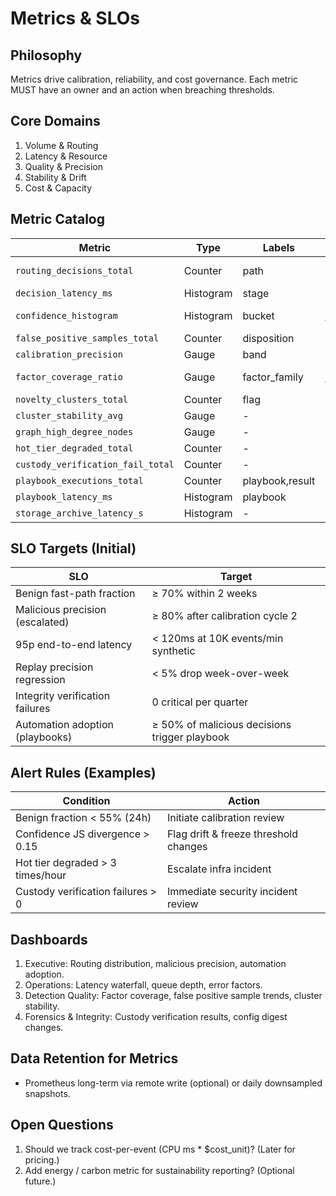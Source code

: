 # Metrics & SLOs

## Philosophy
Metrics drive calibration, reliability, and cost governance. Each metric MUST have an owner and an action when breaching thresholds.

## Core Domains
1. Volume & Routing
2. Latency & Resource
3. Quality & Precision
4. Stability & Drift
5. Cost & Capacity

## Metric Catalog
| Metric | Type | Labels | Purpose |
|--------|------|--------|---------|
| `routing_decisions_total` | Counter | path | Benign/malicious/suspicious distribution |
| `decision_latency_ms` | Histogram | stage | Per-stage processing time |
| `confidence_histogram` | Histogram | bucket | Confidence distribution trend |
| `false_positive_samples_total` | Counter | disposition | Analyst-tagged FP tracking |
| `calibration_precision` | Gauge | band | Threshold health |
| `factor_coverage_ratio` | Gauge | factor_family | Replay coverage per taxonomy family |
| `novelty_clusters_total` | Counter | flag | Emerging pattern density |
| `cluster_stability_avg` | Gauge | - | Macro emergence signal |
| `graph_high_degree_nodes` | Gauge | - | Infra risk expansion |
| `hot_tier_degraded_total` | Counter | - | Infra reliability issues |
| `custody_verification_fail_total` | Counter | - | Integrity breaches |
| `playbook_executions_total` | Counter | playbook,result | Automation adoption |
| `playbook_latency_ms` | Histogram | playbook | Execution performance |
| `storage_archive_latency_s` | Histogram | - | Archival efficiency |

## SLO Targets (Initial)
| SLO | Target |
|-----|--------|
| Benign fast-path fraction | ≥ 70% within 2 weeks |
| Malicious precision (escalated) | ≥ 80% after calibration cycle 2 |
| 95p end-to-end latency | < 120ms at 10K events/min synthetic |
| Replay precision regression | < 5% drop week-over-week |
| Integrity verification failures | 0 critical per quarter |
| Automation adoption (playbooks) | ≥ 50% of malicious decisions trigger playbook |

## Alert Rules (Examples)
| Condition | Action |
|-----------|--------|
| Benign fraction < 55% (24h) | Initiate calibration review |
| Confidence JS divergence > 0.15 | Flag drift & freeze threshold changes |
| Hot tier degraded > 3 times/hour | Escalate infra incident |
| Custody verification failures > 0 | Immediate security incident review |

## Dashboards
1. Executive: Routing distribution, malicious precision, automation adoption.
2. Operations: Latency waterfall, queue depth, error factors.
3. Detection Quality: Factor coverage, false positive sample trends, cluster stability.
4. Forensics & Integrity: Custody verification results, config digest changes.

## Data Retention for Metrics
- Prometheus long-term via remote write (optional) or daily downsampled snapshots.

## Open Questions
1. Should we track cost-per-event (CPU ms * $cost_unit)? (Later for pricing.)
2. Add energy / carbon metric for sustainability reporting? (Optional future.)
